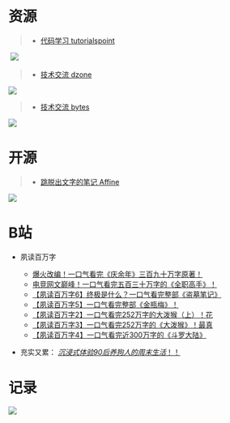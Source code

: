 # 资源

> + [代码学习 tutorialspoint](https://www.tutorialspoint.com/index.htm)

​	![](https://onedrive.live.com/embed?resid=FB131618609B8AF0%211686&authkey=%21ANO_RZTcutctRE0&width=2840&height=1626)



> + [技术交流 dzone](https://dzone.com/)

![](https://onedrive.live.com/embed?resid=FB131618609B8AF0%211687&authkey=%21AH6AWRq5mXfwJ_M&width=2861&height=1626)



> + [技术交流 bytes](https://bytes.com/)

![](https://onedrive.live.com/embed?resid=FB131618609B8AF0%211685&authkey=%21APL8uImfdzmhF00&width=2838&height=1626)



# 开源

> + [跳脱出文字的笔记 Affine](https://affine.pro/)

![](https://onedrive.live.com/embed?resid=FB131618609B8AF0%211692&authkey=%21AN-qYQ5KPCBpHeA&width=2838&height=1622)



# B站

+ 夙读百万字
  + [爆火改编！一口气看完《庆余年》三百九十万字原著！](https://www.bilibili.com/video/BV1p7421f7C4/)
  + [电竞网文巅峰！一口气看完五百三十万字的《全职高手》！](https://www.bilibili.com/video/BV1bU4y1y7mS/)
  + [【夙读百万字6】终极是什么？一口气看完整部《盗墓笔记》](https://www.bilibili.com/video/BV1ki4y1K7To/)
  + [【夙读百万字5】一口气看完整部《金瓶梅》！](https://www.bilibili.com/video/BV1db4y1R74g/)
  + [【夙读百万字2】一口气看完252万字的大泼猴（上）！花](https://www.bilibili.com/video/BV1i5411V7ec/)
  + [【夙读百万字3】一口气看完252万字的《大泼猴》！最真](https://www.bilibili.com/video/BV1rK411V7CA/)
  + [【夙读百万字4】一口气看完近300万字的《斗罗大陆》](https://www.bilibili.com/video/BV1b5411E7Eq/)

+ 充实又累： [*沉浸式体验90后养狗人的周末生活*！！](https://www.bilibili.com/video/BV1gD421T7uE/)



# 记录

![](https://onedrive.live.com/embed?resid=FB131618609B8AF0%211693&authkey=%21AKQ9nF8JW7i0RHM&width=4032&height=2268)